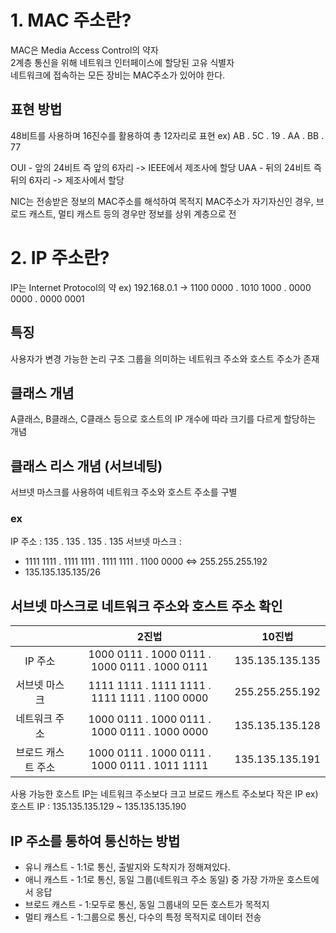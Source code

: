 # **1. MAC 주소란?**

MAC은 Media Access Control의 약자   
2계층 통신을 위해 네트워크 인터페이스에 할당된 고유 식별자   
네트워크에 접속하는 모든 장비는 MAC주소가 있어야 한다.   

## 표현 방법

48비트를 사용하며 16진수를 활용하여 총 12자리로 표현
ex) AB . 5C . 19 . AA . BB . 77

OUI - 앞의 24비트 즉 앞의 6자리 -> IEEE에서 제조사에 할당
UAA - 뒤의 24비트 즉 뒤의 6자리 -> 제조사에서 할당

NIC는 전송받은 정보의 MAC주소를 해석하여 목적지 MAC주소가 자기자신인 경우, 브로드 캐스트, 멀티 캐스트 등의 경우만 정보를 상위 계층으로 전

# **2. IP 주소란?**

IP는 Internet Protocol의 약
ex) 192.168.0.1 -> 1100 0000 . 1010 1000 . 0000 0000 . 0000 0001

## 특징

사용자가 변경 가능한 논리 구조
그룹을 의미하는 네트워크 주소와 호스트 주소가 존재

## 클래스 개념

A클래스, B클래스, C클래스 등으로 호스트의 IP 개수에 따라 크기를 다르게 할당하는 개념
## 클래스 리스 개념 (서브네팅)

서브넷 마스크를 사용하여 네트워크 주소와 호스트 주소를 구별
### ex
IP 주소 : 135 . 135 . 135 . 135
서브넷 마스크 :
- 1111 1111 . 1111 1111 . 1111 1111 . 1100 0000 <=> 255.255.255.192
- 135.135.135.135/26
## 서브넷 마스크로 네트워크 주소와 호스트 주소 확인

| | 2진법 | 10진법 |
| :--: | :--: | :--: |
| IP 주소 | 1000 0111 . 1000 0111 . 1000 0111 . 1000 0111 | 135.135.135.135 |
| 서브넷 마스크 | 1111 1111 . 1111 1111 . 1111 1111 . 1100 0000 | 255.255.255.192 |
| 네트워크 주소 | 1000 0111 . 1000 0111 . 1000 0111 . 1000 0000 | 135.135.135.128 |
| 브로드 캐스트 주소 | 1000 0111 . 1000 0111 . 1000 0111 . 1011 1111 | 135.135.135.191 |

사용 가능한 호스트 IP는 네트워크 주소보다 크고 브로드 캐스트 주소보다 작은 IP
ex) 호스트 IP : 135.135.135.129 ~ 135.135.135.190
## IP 주소를 통하여 통신하는 방법

- 유니 캐스트 - 1:1로 통신, 출발지와 도착지가 정해져있다.
- 애니 캐스트 - 1:1로 통신, 동일 그룹(네트워크 주소 동일) 중 가장 가까운 호스트에서 응답
- 브로드 캐스트 - 1:모두로 통신, 동일 그룹내의 모든 호스트가 목적지
- 멀티 캐스트 - 1:그룹으로 통신, 다수의 특정 목적지로 데이터 전송


